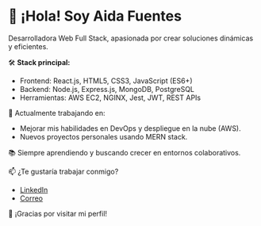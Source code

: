 # 👋 ¡Hola! Soy Aida Fuentes

Desarrolladora Web Full Stack, apasionada por crear soluciones dinámicas y eficientes.

🛠️ **Stack principal:**  
- Frontend: React.js, HTML5, CSS3, JavaScript (ES6+)
- Backend: Node.js, Express.js, MongoDB, PostgreSQL
- Herramientas: AWS EC2, NGINX, Jest, JWT, REST APIs

🔭 Actualmente trabajando en:
- Mejorar mis habilidades en DevOps y despliegue en la nube (AWS).
- Nuevos proyectos personales usando MERN stack.

📚 Siempre aprendiendo y buscando crecer en entornos colaborativos.

📫 ¿Te gustaría trabajar conmigo?
- [LinkedIn](https://www.linkedin.com/in/aida-fuentes-de-la-fuente-237278328/)
- [Correo](mailto:afdlf2306@gmail.com)

🌟 ¡Gracias por visitar mi perfil!
